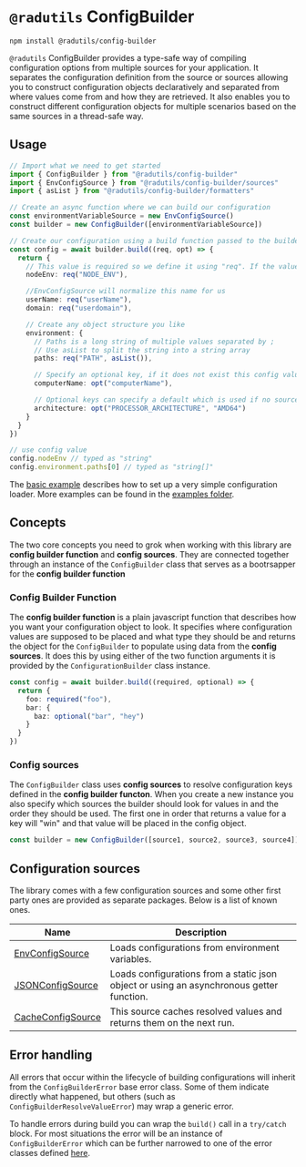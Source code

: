 # `@radutils` ConfigBuilder

```
npm install @radutils/config-builder
```

`@radutils` ConfigBuilder provides a type-safe way of compiling configuration options from multiple sources for your application. It separates the configuration definition from the source or sources allowing you to construct configuration objects declaratively and separated from where values come from and how they are retrieved. It also enables you to construct different configuration objects for multiple scenarios based on the same sources in a thread-safe way.

## Usage

```typescript
// Import what we need to get started
import { ConfigBuilder } from "@radutils/config-builder"
import { EnvConfigSource } from "@radutils/config-builder/sources"
import { asList } from "@radutils/config-builder/formatters"

// Create an async function where we can build our configuration
const environmentVariableSource = new EnvConfigSource()
const builder = new ConfigBuilder([environmentVariableSource])

// Create our configuration using a build function passed to the builder
const config = await builder.build((req, opt) => {
  return {
    // This value is required so we define it using "req". If the value is not found the builder will throw an error.
    nodeEnv: req("NODE_ENV"),

    //EnvConfigSource will normalize this name for us
    userName: req("userName"),
    domain: req("userdomain"),

    // Create any object structure you like
    environment: {
      // Paths is a long string of multiple values separated by ;
      // Use asList to split the string into a string array
      paths: req("PATH", asList()),

      // Specify an optional key, if it does not exist this config value will be undefined
      computerName: opt("computerName"),

      // Optional keys can specify a default which is used if no source returns a value for the key
      architecture: opt("PROCESSOR_ARCHITECTURE", "AMD64")
    }
  }
})

// use config value
config.nodeEnv // typed as "string"
config.environment.paths[0] // typed as "string[]"
```

The [basic example](./examples//basics.ts) describes how to set up a very simple configuration loader. More examples can be found in the [examples folder](./examples).

## Concepts

The two core concepts you need to grok when working with this library are **config builder function** and **config sources**. They are connected together through an instance of the `ConfigBuilder` class that serves as a bootrsapper for the **config builder function**

### Config Builder Function

The **config builder function** is a plain javascript function that describes how you want your configuration object to look. It specifies where configuration values are supposed to be placed and what type they should be and returns the object for the `ConfigBuilder` to populate using data from the **config sources**. It does this by using either of the two function arguments it is provided by the `ConfigurationBuilder` class instance.

```typescript
const config = await builder.build((required, optional) => {
  return {
    foo: required("foo"),
    bar: {
      baz: optional("bar", "hey")
    }
  }
})
```

### Config sources

The `ConfigBuilder` class uses **config sources** to resolve configuration keys defined in the **config builder functon**. When you create a new instance you also specify which sources the builder should look for values in and the order they should be used. The first one in order that returns a value for a key will "win" and that value will be placed in the config object.

```typescript
const builder = new ConfigBuilder([source1, source2, source3, source4])
```

## Configuration sources

The library comes with a few configuration sources and some other first party ones are provided as separate packages. Below is a list of known ones.

Name|Description
-|-
[EnvConfigSource](./src/sources/EnvConfigSource)|Loads configurations from environment variables.
[JSONConfigSource](./src/sources/JSONConfigSource)|Loads configurations from a static json object or using an asynchronous getter function.
[CacheConfigSource](./src/sources/CacheConfigSource/)|This source caches resolved values and returns them on the next run.

## Error handling

All errors that occur within the lifecycle of building configurations will inherit from the `ConfigBuilderError` base error class. Some of them indicate directly what happened, but others (such as `ConfigBuilderResolveValueError`) may wrap a generic error.

To handle errors during build you can wrap the `build()` call in a `try/catch` block. For most situations the error will be an instance of `ConfigBuilderError` which can be further narrowed to one of the error classes defined [here](./src/errors).
